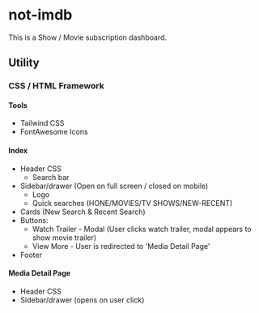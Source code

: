 # not-imdb
This is a Show / Movie subscription dashboard.

## Utility

### CSS / HTML Framework

#### Tools
 - Tailwind CSS
 - FontAwesome Icons
 

#### Index
 - Header CSS
    - Search bar
 - Sidebar/drawer (Open on full screen / closed on mobile)
    - Logo
    - Quick searches (HONE/MOVIES/TV SHOWS/NEW-RECENT)
 - Cards (New Search & Recent Search)
 - Buttons:
    - Watch Trailer - Modal (User clicks watch trailer, modal appears to show movie trailer)
    - View More - User is redirected to 'Media Detail Page' 
 - Footer

 #### Media Detail Page
 - Header CSS
 - Sidebar/drawer (opens on user click)